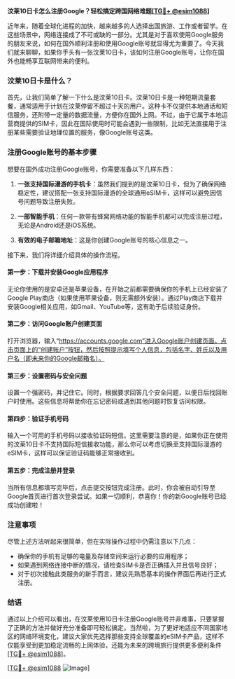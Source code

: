 **汶莱10日卡怎么注册Google？轻松搞定跨国网络难题[[TG💪+ @esim1088](https://t.me/s/esim1088)]**

近年来，随着全球化进程的加快，越来越多的人选择出国旅游、工作或者留学。在这些场景中，网络连接成了不可或缺的一部分。尤其是对于喜欢使用Google服务的朋友来说，如何在国外顺利注册和使用Google账号就显得尤为重要了。今天我们就来聊聊，如果你手头有一张汶莱10日卡，该如何注册Google账号，让你在国外也能畅享互联网带来的便利。

### 汶莱10日卡是什么？

首先，让我们简单了解一下什么是汶莱10日卡。汶莱10日卡是一种短期流量套餐，通常适用于计划在汶莱停留不超过十天的用户。这种卡不仅提供本地通话和短信服务，还附带一定量的数据流量，方便你在国外上网。不过，由于它属于本地运营商提供的SIM卡，因此在国际使用时可能会遇到一些限制，比如无法直接用于注册某些需要验证地理位置的服务，像Google账号这类。

### 注册Google账号的基本步骤

想要在国外成功注册Google账号，你需要准备以下几样东西：

1. **一张支持国际漫游的手机卡**：虽然我们提到的是汶莱10日卡，但为了确保网络稳定性，建议搭配一张支持国际漫游的全球通用eSIM卡，这样可以避免因信号问题导致注册失败。
   
2. **一部智能手机**：任何一款带有蜂窝网络功能的智能手机都可以完成注册过程，无论是Android还是iOS系统。

3. **有效的电子邮箱地址**：这是你创建Google账号的核心信息之一。

接下来，我们将详细介绍具体的操作流程。

#### 第一步：下载并安装Google应用程序

无论你使用的是安卓还是苹果设备，在开始之前都需要确保你的手机上已经安装了Google Play商店（如果使用苹果设备，则无需额外安装）。通过Play商店下载并安装Google相关应用，如Gmail、YouTube等，这有助于后续验证身份。

#### 第二步：访问Google账户创建页面

打开浏览器，输入“https://accounts.google.com”进入Google账户创建页面。点击页面上的“创建账户”按钮，然后按照提示填写个人信息，包括名字、姓氏以及用户名（即未来你的Google邮箱名）。

#### 第三步：设置密码与安全问题

设置一个强密码，并记住它。同时，根据要求回答几个安全问题，以便日后找回账户时使用。这些信息将帮助你在忘记密码或遇到其他问题时恢复访问权限。

#### 第四步：验证手机号码

输入一个可用的手机号码以接收验证码短信。这里需要注意的是，如果你正在使用的汶莱10日卡不支持国际短信接收功能，那么你可以考虑切换至支持国际漫游的eSIM卡，这样可以保证验证码能够正常接收到。

#### 第五步：完成注册并登录

当所有信息都填写完毕后，点击提交按钮完成注册。此时，你会被自动引导至Google首页进行首次登录尝试。如果一切顺利，恭喜你！你的新Google账号已经成功创建啦！

### 注意事项

尽管上述方法听起来很简单，但在实际操作过程中仍需注意以下几点：

- 确保你的手机有足够的电量及存储空间来运行必要的应用程序；
- 如果遇到网络连接中断的情况，请检查SIM卡是否正确插入并且信号良好；
- 对于初次接触此类服务的新手而言，建议先熟悉基本的操作界面后再进行正式注册。

### 结语

通过以上介绍可以看出，在汶莱使用10日卡注册Google账号并非难事，只要掌握了正确的方法并做好充分准备即可轻松搞定。当然啦，为了更好地适应不同国家地区的网络环境变化，建议大家优先选择那些支持全球覆盖的eSIM卡产品，这样不仅能享受到更加稳定流畅的上网体验，还能为未来的跨境旅行提供更多便利条件[[TG💪+ @esim1088](https://t.me/s/esim1088)]。

[[TG💪+ @esim1088](https://t.me/s/esim1088) ![Image](https://i.postimg.cc/4NQfJmqS/Snipaste-2025-05-13-00-14-12.png)]
